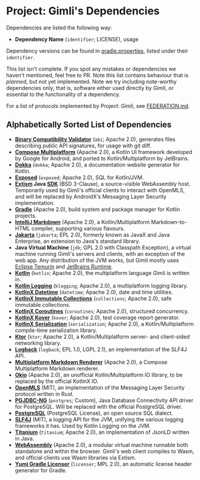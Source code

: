 # Project: Gimli's Dependencies

Dependencies are listed the following way:

* **Dependency Name** (`identifier`; LICENSE), usage

Dependency versions can be found in [gradle.properties](gradle.properties),
listed under their `identifier`.

This list isn't complete.
If you spot any mistakes or dependencies we haven't mentioned, feel free to PR.
Note this list contains behaviour that is *planned*, but not yet implemented.
Note we try including note-worthy dependencies only, that is, software either used directly by Gimli,
or essential to the functionality of a dependency.

For a list of protocols implemented by Project: Gimli, see [FEDERATION.md](FEDERATION.md).

## Alphabetically Sorted List of Dependencies

* **[Binary Compatibility Validator](https://github.com/Kotlin/binary-compatibility-validator)** (`abi`; Apache 2.0),
  generates files describing public API signatures, for usage with git diff.
* **[Compose Multiplatform](https://www.jetbrains.com/lp/compose-multiplatform)** (Apache 2.0),
  a Kotlin UI framework developed by Google for Android, and ported to Kotlin/Multiplatform by JetBrains.
* **[Dokka](https://GitHub.com/Kotlin/Dokka)** (`dokka`; Apache 2.0),
  a documentation website generator for Kotlin.
* **[Exposed](https://github.com/JetBrains/Exposed)** (`exposed`; Apache 2.0),
  SQL for Kotlin/JVM.
* **[Extism](https://extism.org) Java [SDK](https://github.com/extism/java-sdk)** (BSD 3-Clause),
  a source-visible WebAssembly host. Temporarily used by Gimli's official clients to interact with OpenMLS,
  and will be replaced by AndroidX's Messaging Layer Security implementation.
* **[Gradle](https://gradle.org)** (Apache 2.0),
  build system and package manager for Kotlin projects.
* **[IntelliJ Markdown](https://github.com/JetBrains/Markdown/)** (Apache 2.0),
  a Kotlin/Multiplatform Markdown-to-HTML compiler, supporting various flavours.
* **[Jakarta](https://jakarta.ee)** (`jakarta`; EPL 2.0),
  formerly known as JavaX and Java Enterprise, an extension to Java's standard library.
* **Java Virtual Machine** (`jdk`; GPL 2.0 with Classpath Exception),
  a virtual machine running Gimli's servers and clients, with an exception of the web app.
  Any distribution of the JVM works, but Gimli mostly uses [Eclipse Temurin](https://adoptium.net/temurin)
  and [JetBrains Runtime](https://github.com/JetBrains/JetBrainsRuntime).
* **[Kotlin](https://kotlinlang.org)** (`kotlin`; Apache 2.0),
  the multiplatform language Gimli is written in.
* **[Kotlin Logging](https://github.com/oshai/kotlin-logging)** (`klogging`; Apache 2.0),
  a multiplatform logging library.
* **[KotlinX Datetime](https://GitHub.com/Kotlin/KotlinX-DateTime)** (`datetime`; Apache 2.0),
  date and time utilities.
* **[KotlinX Immutable Collections](https://GitHub.com/Kotlin/KotlinX.Collections.Immutable)** (`collections`; Apache
  2.0),
  safe immutable collections.
* **[KotlinX Coroutines](https://GitHub.com/Kotlin/KotlinX.Coroutines)** (`coroutines`; Apache 2.0),
  structured concurrency.
* **[KotlinX Kover](https://github.com/Kotlin/KotlinX-Kover)** (`kover`; Apache 2.0),
  test coverage report generator.
* **[KotlinX Serialization](https://GitHub.com/Kotlin/KotlinX.Serialization)** (`serialization`; Apache 2.0),
  a Kotlin/Multiplatform compile-time serialization library.
* **[Ktor](https://ktor.io)** (`ktor`; Apache 2.0),
  a Kotlin/Multiplatform server- and client-sided networking library.
* **[Logback](https://logback.qos.ch)** (`logback`; EPL 1.0, LGPL 2.1),
  an implementation of the SLF4J API.
* **[Multiplatform Markdown Renderer](https://github.com/mikepenz/multiplatform-markdown-renderer)** (Apache 2.0),
  a Compose Multiplatform Markdown renderer.
* **[Okio](https://square.github.io/okio)** (Apache 2.0),
  an unofficial Kotlin/Multiplatform IO library, to be replaced by the official KotlinX IO.
* **[OpenMLS](https://openmls.tech)** (MIT),
  an implementation of the Messaging Layer Security protocol written in Rust.
* **[PGJDBC-NG](https://impossibl.github.io/pgjdbc-ng/)** (`postgres`; Custom),
  Java Database Connectivity API driver for PostgreSQL.
  Will be replaced with the official PostgreSQL driver.
* **[PostgreSQL](https://postgresql.org)** (PostgreSQL License),
  an open source SQL dialect.
* **[SLF4J](https://slf4j.org)** (MIT),
  a logging API for the JVM, unifying the various logging frameworks it has. Used by Kotlin Logging on the JVM.
* **[Titanium](https://github.com/filip26/titanium-json-ld)** (`titanium`; Apache 2.0),
  an implementation of JsonLD written in Java.
* **[WebAssembly](https://webassembly.org)** (Apache 2.0),
  a modular virtual machine runnable both standalone and within the browser.
  Gimli's web client compiles to Wasm, and official clients use Wasm libraries via Extism.
* **[Yumi Gradle Licenser](https://github.com/YumiProject/yumi-gradle-licenser)** (`licenser`; MPL 2.0),
  an automatic license header generator for Gradle.